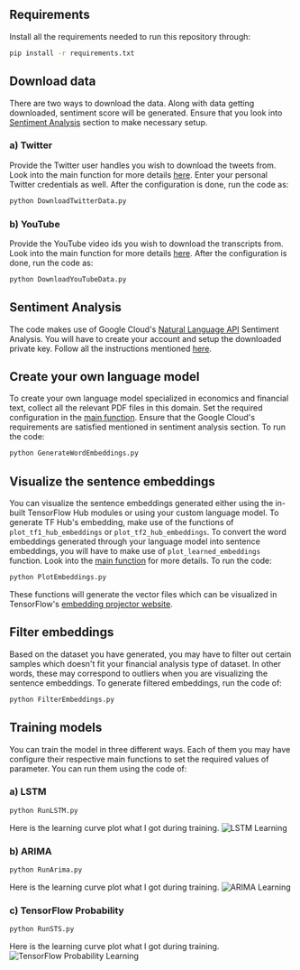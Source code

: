 ## Requirements
Install all the requirements needed to run this repository through:
```bash
pip install -r requirements.txt
```

## Download data
There are two ways to download the data. Along with data getting downloaded, sentiment score will be generated. Ensure that you look into [Sentiment Analysis](##sentiment-analysis) section to make necessary setup.
### a) Twitter
Provide the Twitter user handles you wish to download the tweets from. Look into the main function for more details [here](./DownloadTwitterData.py/#L100). Enter your personal Twitter credentials as well. After the configuration is done, run the code as:

```python
python DownloadTwitterData.py
```

### b) YouTube
Provide the YouTube video ids you wish to download the transcripts from. Look into the main function for more details [here](./DownloadYouTubeData.py/#L88). After the configuration is done, run the code as:

```python
python DownloadYouTubeData.py
```

## Sentiment Analysis
The code makes use of Google Cloud's [Natural Language API](https://cloud.google.com/natural-language/docs/) Sentiment Analysis. You will have to create your account and setup the downloaded private key. Follow all the instructions mentioned [here](https://cloud.google.com/natural-language/docs/quickstart#quickstart-analyze-entities-gcloud).


## Create your own language model
To create your own language model specialized in economics and financial text, collect all the relevant PDF files in this domain. Set the required configuration in the [main function](./GenerateWordEmbeddings.py#L141). Ensure that the Google Cloud's requirements are satisfied mentioned in sentiment analysis section. To run the code:

```python
python GenerateWordEmbeddings.py
```

## Visualize the sentence embeddings
You can visualize the sentence embeddings generated either using the in-built TensorFlow Hub modules or using your custom language model. To generate TF Hub's embedding, make use of the functions of `plot_tf1_hub_embeddings` or `plot_tf2_hub_embeddings`. To convert the word embeddings generated through your language model into sentence embeddings, you will have to make use of `plot_learned_embeddings` function. Look into the [main function](./PlotEmbeddings.py) for more details. To run the code:

```python
python PlotEmbeddings.py
```

These functions will generate the vector files which can be visualized in TensorFlow's [embedding projector website](https://projector.tensorflow.org/).

## Filter embeddings
Based on the dataset you have generated, you may have to filter out certain samples which doesn't fit your financial analysis type of dataset. In other words, these may correspond to outliers when you are visualizing the sentence embeddings. To generate filtered embeddings, run the code of:

```python
python FilterEmbeddings.py
```

## Training models
You can train the model in three different ways. Each of them you may have configure their respective main functions to set the required values of parameter. You can run them using the code of:
### a) LSTM
```python
python RunLSTM.py
```
Here is the learning curve plot what I got during training.
![LSTM Learning](https://user-images.githubusercontent.com/13696749/73459535-0ae61a00-439d-11ea-97eb-ca17f5b2b096.png "LSTM Learning")  

### b) ARIMA
```python
python RunArima.py
```
Here is the learning curve plot what I got during training.
![ARIMA Learning](https://user-images.githubusercontent.com/13696749/73512679-859c4d00-4410-11ea-98c5-c4649a24a58a.png "ARIMA Learning")


### c) TensorFlow Probability
```python
python RunSTS.py
```
Here is the learning curve plot what I got during training.
![TensorFlow Probability Learning](https://user-images.githubusercontent.com/13696749/73512720-a9f82980-4410-11ea-9e4e-dfc20d0dafdc.png "TensorFlow Probability Learning")
